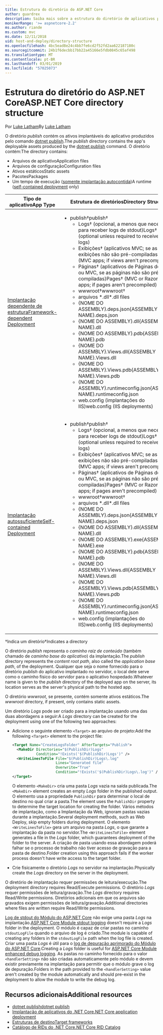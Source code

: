 ```yaml
---
title: Estrutura do diretório do ASP.NET Core
author: guardrex
description: Saiba mais sobre a estrutura do diretório de aplicativos publicados do ASP.NET Core.
monikerRange: '>= aspnetcore-2.2'
ms.author: riande
ms.custom: mvc
ms.date: 12/11/2018
uid: host-and-deploy/directory-structure
ms.openlocfilehash: 4bc5ead8e24c4bb7fe6cd2f52fd2aa622187180c
ms.sourcegitcommit: 24b1f6decbb17bb22a45166e5fdb0845c65af498
ms.translationtype: MT
ms.contentlocale: pt-BR
ms.lasthandoff: 03/01/2019
ms.locfileid: "57025073"
---
```

# <a name="aspnet-core-directory-structure"></a><span data-ttu-id="bbe0e-103">Estrutura do diretório do ASP.NET Core</span><span class="sxs-lookup"><span data-stu-id="bbe0e-103">ASP.NET Core directory structure</span></span>

<span data-ttu-id="bbe0e-104">Por [Luke Latham](https://github.com/guardrex)</span><span class="sxs-lookup"><span data-stu-id="bbe0e-104">By [Luke Latham](https://github.com/guardrex)</span></span>

<span data-ttu-id="bbe0e-105">O diretório *publish* contém os ativos implantáveis do aplicativo produzidos pelo comando [dotnet publish](/dotnet/core/tools/dotnet-publish).</span><span class="sxs-lookup"><span data-stu-id="bbe0e-105">The *publish* directory contains the app's deployable assets produced by the [dotnet publish](/dotnet/core/tools/dotnet-publish) command.</span></span> <span data-ttu-id="bbe0e-106">O diretório contém:</span><span class="sxs-lookup"><span data-stu-id="bbe0e-106">The directory contains:</span></span>

* <span data-ttu-id="bbe0e-107">Arquivos de aplicativo</span><span class="sxs-lookup"><span data-stu-id="bbe0e-107">Application files</span></span>
* <span data-ttu-id="bbe0e-108">Arquivos de configuração</span><span class="sxs-lookup"><span data-stu-id="bbe0e-108">Configuration files</span></span>
* <span data-ttu-id="bbe0e-109">Ativos estáticos</span><span class="sxs-lookup"><span data-stu-id="bbe0e-109">Static assets</span></span>
* <span data-ttu-id="bbe0e-110">Pacotes</span><span class="sxs-lookup"><span data-stu-id="bbe0e-110">Packages</span></span>
* <span data-ttu-id="bbe0e-111">Um tempo de execução ([somente implantação autocontida](/dotnet/core/deploying/#self-contained-deployments-scd))</span><span class="sxs-lookup"><span data-stu-id="bbe0e-111">A runtime ([self-contained deployment](/dotnet/core/deploying/#self-contained-deployments-scd) only)</span></span>

| <span data-ttu-id="bbe0e-112">Tipo de aplicativo</span><span class="sxs-lookup"><span data-stu-id="bbe0e-112">App Type</span></span> | <span data-ttu-id="bbe0e-113">Estrutura de diretórios</span><span class="sxs-lookup"><span data-stu-id="bbe0e-113">Directory Structure</span></span> |
| -------- | ------------------- |
| [<span data-ttu-id="bbe0e-114">Implantação dependente de estrutura</span><span class="sxs-lookup"><span data-stu-id="bbe0e-114">Framework-dependent Deployment</span></span>](/dotnet/core/deploying/#framework-dependent-deployments-fdd) | <ul><li><span data-ttu-id="bbe0e-115">publish&dagger;</span><span class="sxs-lookup"><span data-stu-id="bbe0e-115">publish&dagger;</span></span><ul><li><span data-ttu-id="bbe0e-116">Logs&dagger; (opcional, a menos que necessário para receber logs de stdout)</span><span class="sxs-lookup"><span data-stu-id="bbe0e-116">Logs&dagger; (optional unless required to receive stdout logs)</span></span></li><li><span data-ttu-id="bbe0e-117">Exibições&dagger; (aplicativos MVC; se as exibições não são pré-compiladas)</span><span class="sxs-lookup"><span data-stu-id="bbe0e-117">Views&dagger; (MVC apps; if views aren't precompiled)</span></span></li><li><span data-ttu-id="bbe0e-118">Páginas&dagger; (aplicativos de Páginas do Razor ou MVC, se as páginas não são pré-compiladas)</span><span class="sxs-lookup"><span data-stu-id="bbe0e-118">Pages&dagger; (MVC or Razor Pages apps; if pages aren't precompiled)</span></span></li><li><span data-ttu-id="bbe0e-119">wwwroot&dagger;</span><span class="sxs-lookup"><span data-stu-id="bbe0e-119">wwwroot&dagger;</span></span></li><li><span data-ttu-id="bbe0e-120">arquivos \*\.dll</span><span class="sxs-lookup"><span data-stu-id="bbe0e-120">\*\.dll files</span></span></li><li><span data-ttu-id="bbe0e-121">{NOME DO ASSEMBLY}.deps.json</span><span class="sxs-lookup"><span data-stu-id="bbe0e-121">{ASSEMBLY NAME}.deps.json</span></span></li><li><span data-ttu-id="bbe0e-122">{NOME DO ASSEMBLY}.dll</span><span class="sxs-lookup"><span data-stu-id="bbe0e-122">{ASSEMBLY NAME}.dll</span></span></li><li><span data-ttu-id="bbe0e-123">{NOME DO ASSEMBLY}.pdb</span><span class="sxs-lookup"><span data-stu-id="bbe0e-123">{ASSEMBLY NAME}.pdb</span></span></li><li><span data-ttu-id="bbe0e-124">{NOME DO ASSEMBLY}.Views.dll</span><span class="sxs-lookup"><span data-stu-id="bbe0e-124">{ASSEMBLY NAME}.Views.dll</span></span></li><li><span data-ttu-id="bbe0e-125">{NOME DO ASSEMBLY}.Views.pdb</span><span class="sxs-lookup"><span data-stu-id="bbe0e-125">{ASSEMBLY NAME}.Views.pdb</span></span></li><li><span data-ttu-id="bbe0e-126">{NOME DO ASSEMBLY}.runtimeconfig.json</span><span class="sxs-lookup"><span data-stu-id="bbe0e-126">{ASSEMBLY NAME}.runtimeconfig.json</span></span></li><li><span data-ttu-id="bbe0e-127">web.config (implantações do IIS)</span><span class="sxs-lookup"><span data-stu-id="bbe0e-127">web.config (IIS deployments)</span></span></li></ul></li></ul> |
| [<span data-ttu-id="bbe0e-128">Implantação autossuficiente</span><span class="sxs-lookup"><span data-stu-id="bbe0e-128">Self-contained Deployment</span></span>](/dotnet/core/deploying/#self-contained-deployments-scd) | <ul><li><span data-ttu-id="bbe0e-129">publish&dagger;</span><span class="sxs-lookup"><span data-stu-id="bbe0e-129">publish&dagger;</span></span><ul><li><span data-ttu-id="bbe0e-130">Logs&dagger; (opcional, a menos que necessário para receber logs de stdout)</span><span class="sxs-lookup"><span data-stu-id="bbe0e-130">Logs&dagger; (optional unless required to receive stdout logs)</span></span></li><li><span data-ttu-id="bbe0e-131">Exibições&dagger; (aplicativos MVC; se as exibições não são pré-compiladas)</span><span class="sxs-lookup"><span data-stu-id="bbe0e-131">Views&dagger; (MVC apps; if views aren't precompiled)</span></span></li><li><span data-ttu-id="bbe0e-132">Páginas&dagger; (aplicativos de Páginas do Razor ou MVC, se as páginas não são pré-compiladas)</span><span class="sxs-lookup"><span data-stu-id="bbe0e-132">Pages&dagger; (MVC or Razor Pages apps; if pages aren't precompiled)</span></span></li><li><span data-ttu-id="bbe0e-133">wwwroot&dagger;</span><span class="sxs-lookup"><span data-stu-id="bbe0e-133">wwwroot&dagger;</span></span></li><li><span data-ttu-id="bbe0e-134">arquivos \*.dll</span><span class="sxs-lookup"><span data-stu-id="bbe0e-134">\*.dll files</span></span></li><li><span data-ttu-id="bbe0e-135">{NOME DO ASSEMBLY}.deps.json</span><span class="sxs-lookup"><span data-stu-id="bbe0e-135">{ASSEMBLY NAME}.deps.json</span></span></li><li><span data-ttu-id="bbe0e-136">{NOME DO ASSEMBLY}.dll</span><span class="sxs-lookup"><span data-stu-id="bbe0e-136">{ASSEMBLY NAME}.dll</span></span></li><li><span data-ttu-id="bbe0e-137">{NOME DO ASSEMBLY}.exe</span><span class="sxs-lookup"><span data-stu-id="bbe0e-137">{ASSEMBLY NAME}.exe</span></span></li><li><span data-ttu-id="bbe0e-138">{NOME DO ASSEMBLY}.pdb</span><span class="sxs-lookup"><span data-stu-id="bbe0e-138">{ASSEMBLY NAME}.pdb</span></span></li><li><span data-ttu-id="bbe0e-139">{NOME DO ASSEMBLY}.Views.dll</span><span class="sxs-lookup"><span data-stu-id="bbe0e-139">{ASSEMBLY NAME}.Views.dll</span></span></li><li><span data-ttu-id="bbe0e-140">{NOME DO ASSEMBLY}.Views.pdb</span><span class="sxs-lookup"><span data-stu-id="bbe0e-140">{ASSEMBLY NAME}.Views.pdb</span></span></li><li><span data-ttu-id="bbe0e-141">{NOME DO ASSEMBLY}.runtimeconfig.json</span><span class="sxs-lookup"><span data-stu-id="bbe0e-141">{ASSEMBLY NAME}.runtimeconfig.json</span></span></li><li><span data-ttu-id="bbe0e-142">web.config (implantações do IIS)</span><span class="sxs-lookup"><span data-stu-id="bbe0e-142">web.config (IIS deployments)</span></span></li></ul></li></ul> |

<span data-ttu-id="bbe0e-143">&dagger;Indica um diretório</span><span class="sxs-lookup"><span data-stu-id="bbe0e-143">&dagger;Indicates a directory</span></span>

<span data-ttu-id="bbe0e-144">O diretório *publish* representa o *caminho raiz de conteúdo* (também chamado de *caminho base do aplicativo*) da implantação.</span><span class="sxs-lookup"><span data-stu-id="bbe0e-144">The *publish* directory represents the *content root path*, also called the *application base path*, of the deployment.</span></span> <span data-ttu-id="bbe0e-145">Qualquer que seja o nome fornecido para o diretório *publish* do aplicativo implantado no servidor, o local dele serve como o caminho físico do servidor para o aplicativo hospedado.</span><span class="sxs-lookup"><span data-stu-id="bbe0e-145">Whatever name is given to the *publish* directory of the deployed app on the server, its location serves as the server's physical path to the hosted app.</span></span>

<span data-ttu-id="bbe0e-146">O diretório *wwwroot*, se presente, contém somente ativos estáticos.</span><span class="sxs-lookup"><span data-stu-id="bbe0e-146">The *wwwroot* directory, if present, only contains static assets.</span></span>

<span data-ttu-id="bbe0e-147">Um diretório *Logs* pode ser criado para a implantação usando uma das duas abordagens a seguir:</span><span class="sxs-lookup"><span data-stu-id="bbe0e-147">A *Logs* directory can be created for the deployment using one of the following two approaches:</span></span>

* <span data-ttu-id="bbe0e-148">Adicione o seguinte elemento `<Target>` ao arquivo de projeto:</span><span class="sxs-lookup"><span data-stu-id="bbe0e-148">Add the following `<Target>` element to the project file:</span></span>

   ```xml
   <Target Name="CreateLogsFolder" AfterTargets="Publish">
     <MakeDir Directories="$(PublishDir)Logs" 
              Condition="!Exists('$(PublishDir)Logs')" />
     <WriteLinesToFile File="$(PublishDir)Logs\.log" 
                       Lines="Generated file" 
                       Overwrite="True" 
                       Condition="!Exists('$(PublishDir)Logs\.log')" />
   </Target>
   ```

   <span data-ttu-id="bbe0e-149">O elemento `<MakeDir>` cria uma pasta *Logs* vazia na saída publicada.</span><span class="sxs-lookup"><span data-stu-id="bbe0e-149">The `<MakeDir>` element creates an empty *Logs* folder in the published output.</span></span> <span data-ttu-id="bbe0e-150">O elemento usa a propriedade `PublishDir` para determinar o local de destino no qual criar a pasta.</span><span class="sxs-lookup"><span data-stu-id="bbe0e-150">The element uses the `PublishDir` property to determine the target location for creating the folder.</span></span> <span data-ttu-id="bbe0e-151">Vários métodos de implantação, como a Implantação da Web, ignoram pastas vazias durante a implantação.</span><span class="sxs-lookup"><span data-stu-id="bbe0e-151">Several deployment methods, such as Web Deploy, skip empty folders during deployment.</span></span> <span data-ttu-id="bbe0e-152">O elemento `<WriteLinesToFile>` gera um arquivo na pasta *Logs*, o que garante a implantação da pasta no servidor.</span><span class="sxs-lookup"><span data-stu-id="bbe0e-152">The `<WriteLinesToFile>` element generates a file in the *Logs* folder, which guarantees deployment of the folder to the server.</span></span> <span data-ttu-id="bbe0e-153">A criação de pasta usando essa abordagem poderá falhar se o processo de trabalho não tiver acesso de gravação para a pasta de destino.</span><span class="sxs-lookup"><span data-stu-id="bbe0e-153">Folder creation using this approach fails if the worker process doesn't have write access to the target folder.</span></span>

* <span data-ttu-id="bbe0e-154">Crie fisicamente o diretório *Logs* no servidor na implantação.</span><span class="sxs-lookup"><span data-stu-id="bbe0e-154">Physically create the *Logs* directory on the server in the deployment.</span></span>

<span data-ttu-id="bbe0e-155">O diretório de implantação requer permissões de leitura/execução.</span><span class="sxs-lookup"><span data-stu-id="bbe0e-155">The deployment directory requires Read/Execute permissions.</span></span> <span data-ttu-id="bbe0e-156">O diretório *Logs* requer permissões de leitura/gravação.</span><span class="sxs-lookup"><span data-stu-id="bbe0e-156">The *Logs* directory requires Read/Write permissions.</span></span> <span data-ttu-id="bbe0e-157">Diretórios adicionais em que os arquivos são gravados exigem permissões de leitura/gravação.</span><span class="sxs-lookup"><span data-stu-id="bbe0e-157">Additional directories where files are written require Read/Write permissions.</span></span>

<span data-ttu-id="bbe0e-158">[Log de stdout do Módulo do ASP.NET Core](xref:host-and-deploy/aspnet-core-module#log-creation-and-redirection) não exige uma pasta *Logs* na implantação.</span><span class="sxs-lookup"><span data-stu-id="bbe0e-158">[ASP.NET Core Module stdout logging](xref:host-and-deploy/aspnet-core-module#log-creation-and-redirection) doesn't require a *Logs* folder in the deployment.</span></span> <span data-ttu-id="bbe0e-159">O módulo é capaz de criar pastas no caminho `stdoutLogFile` quando o arquivo de log é criado.</span><span class="sxs-lookup"><span data-stu-id="bbe0e-159">The module is capable of creating any folders in the `stdoutLogFile` path when the log file is created.</span></span> <span data-ttu-id="bbe0e-160">Criar uma pasta *Logs* é útil para o [log de depuração aprimorado do Módulo do ASP.NET Core](xref:host-and-deploy/aspnet-core-module#enhanced-diagnostic-logs).</span><span class="sxs-lookup"><span data-stu-id="bbe0e-160">Creating a *Logs* folder is useful for [ASP.NET Core Module enhanced debug logging](xref:host-and-deploy/aspnet-core-module#enhanced-diagnostic-logs).</span></span> <span data-ttu-id="bbe0e-161">As pastas no caminho fornecido para o valor `<handlerSetting>` não são criadas automaticamente pelo módulo e devem existir previamente na implantação para permitir que o módulo grave o log de depuração.</span><span class="sxs-lookup"><span data-stu-id="bbe0e-161">Folders in the path provided to the `<handlerSetting>` value aren't created by the module automatically and should pre-exist in the deployment to allow the module to write the debug log.</span></span>

## <a name="additional-resources"></a><span data-ttu-id="bbe0e-162">Recursos adicionais</span><span class="sxs-lookup"><span data-stu-id="bbe0e-162">Additional resources</span></span>

* [<span data-ttu-id="bbe0e-163">dotnet publish</span><span class="sxs-lookup"><span data-stu-id="bbe0e-163">dotnet publish</span></span>](/dotnet/core/tools/dotnet-publish)
* [<span data-ttu-id="bbe0e-164">Implantação de aplicativos do .NET Core</span><span class="sxs-lookup"><span data-stu-id="bbe0e-164">.NET Core application deployment</span></span>](/dotnet/core/deploying/)
* [<span data-ttu-id="bbe0e-165">Estruturas de destino</span><span class="sxs-lookup"><span data-stu-id="bbe0e-165">Target frameworks</span></span>](/dotnet/standard/frameworks)
* [<span data-ttu-id="bbe0e-166">Catálogo de RIDs do .NET Core</span><span class="sxs-lookup"><span data-stu-id="bbe0e-166">.NET Core RID Catalog</span></span>](/dotnet/core/rid-catalog)
